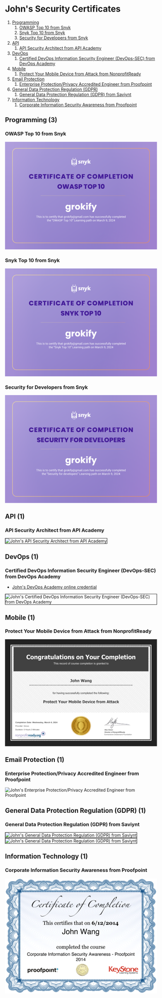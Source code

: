 # John's Security Certificates
1. [Programming](#programming-3)
    1. [OWASP Top 10 from Snyk](#owasp-top-10-from-snyk)
    1. [Snyk Top 10 from Snyk](#snyk-top-10-from-snyk)
    1. [Security for Developers from Snyk](#security-for-developers-from-snyk)
1. [API](#api-1)
    1. [API Security Architect from API Academy](#api-security-architect-from-api-academy)
1. [DevOps](#devops-1)
    1. [Certified DevOps Information Security Engineer (DevOps-SEC) from DevOps Academy](#certified-devops-information-security-engineer-devops-sec-from-devops-academy)
1. [Mobile](#mobile-1)
    1. [Protect Your Mobile Device from Attack from NonprofitReady](#protect-your-mobile-device-from-attack-from-nonprofitready)
1. [Email Protection](#email-protection-1)
    1. [Enterprise Protection/Privacy Accredited Engineer from Proofpoint](#enterprise-protectionprivacy-accredited-engineer-from-proofpoint)
1. [General Data Protection Regulation (GDPR)](#general-data-protection-regulation-gdpr-1)
    1. [General Data Protection Regulation (GDPR) from Saviynt](#general-data-protection-regulation-gdpr-from-saviynt)
1. [Information Technology](#information-technology-1)
    1. [Corporate Information Security Awareness from Proofpoint](#corporate-information-security-awareness-from-proofpoint)
## Programming (3)
### OWASP Top 10 from Snyk

![John's OWASP Top 10 from Snyk](cert_security_owaasp-top-10_snyk_2024-03-09.png)

### Snyk Top 10 from Snyk

![John's Snyk Top 10 from Snyk](cert_security_snyk-top-10_snyk_2024-03-09.png)

### Security for Developers from Snyk

![John's Security for Developers from Snyk](cert_security_security-for-developers_snyk_2024-03-09.png)

## API (1)
### API Security Architect from API Academy

<img src="../cert_api_api-security-architect_apiacademy_2024-01-31.png" alt="John's API Security Architect from API Academy" style="border:1px solid #000000" />

## DevOps (1)
### Certified DevOps Information Security Engineer (DevOps-SEC) from DevOps Academy
* [John's DevOps Academy online credential](https://www.devops-certification.org/badges/22465533642098)

<img src="../cert_devops_infosec_devops-cert-org_devops-sec_2023-11-11_cert-22465533642098.png" alt="John's Certified DevOps Information Security Engineer (DevOps-SEC) from DevOps Academy" style="border:1px solid #000000" />

## Mobile (1)
### Protect Your Mobile Device from Attack from NonprofitReady

![John's Protect Your Mobile Device from Attack from NonprofitReady](cert_security_protect-your-mobile-device-from-attack_nonprofitready_2024-03-06.png)

## Email Protection (1)
### Enterprise Protection/Privacy Accredited Engineer from Proofpoint

![John's Enterprise Protection/Privacy Accredited Engineer from Proofpoint](cert_infosec_proofpoint_enterprise-protection-privacy-accredited-engineer_2014-05-04.png)

## General Data Protection Regulation (GDPR) (1)
### General Data Protection Regulation (GDPR) from Saviynt

<img src="../cert_security_general-data-protection-regulation-gdpr_traliant-saviynt_2024-08-10_v2023.png" alt="John's General Data Protection Regulation (GDPR) from Saviynt" style="border:1px solid #000000" />

<img src="../cert_security_general-data-protection-regulation-gdpr_traliant-saviynt_2024-08-10_v2024.png" alt="John's General Data Protection Regulation (GDPR) from Saviynt" style="border:1px solid #000000" />

## Information Technology (1)
### Corporate Information Security Awareness from Proofpoint

![John's Corporate Information Security Awareness from Proofpoint](cert_infosec_proofpoint_corporate-information-security-awareness_2014-06-12.png)

